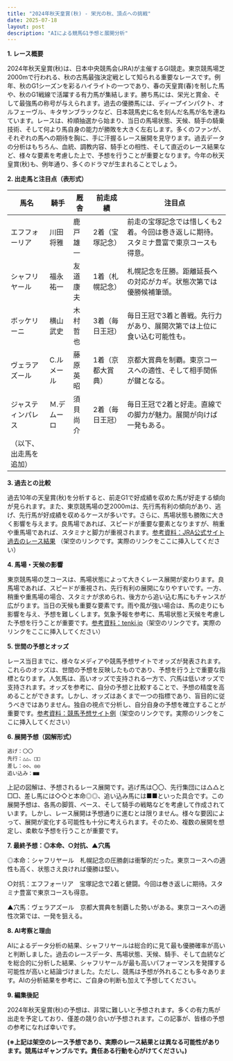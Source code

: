 ```yaml
---
title: "2024年秋天皇賞(秋) - 栄光の秋、頂点への挑戦"
date: 2025-07-18
layout: post
description: "AIによる競馬G1予想と展開分析"
---
```


**1. レース概要**

2024年秋天皇賞(秋)は、日本中央競馬会(JRA)が主催するGI競走。東京競馬場芝2000mで行われる、秋の古馬最強決定戦として知られる重要なレースです。例年、秋のG1シーズンを彩るハイライトの一つであり、春の天皇賞(春)を制した馬や、秋のG1戦線で活躍する有力馬が集結します。勝ち馬には、栄光と賞金、そして最強馬の称号が与えられます。過去の優勝馬には、ディープインパクト、オルフェーヴル、キタサンブラックなど、日本競馬史に名を刻んだ名馬が名を連ねています。レースは、枠順抽選から始まり、当日の馬場状態、天候、騎手の騎乗技術、そして何より馬自身の能力が勝敗を大きく左右します。多くのファンが、それぞれの馬への期待を胸に、手に汗握るレース展開を見守ります。過去データの分析はもちろん、血統、調教内容、騎手との相性、そして直近のレース結果など、様々な要素を考慮した上で、予想を行うことが重要となります。今年の秋天皇賞(秋)も、例年通り、多くのドラマが生まれることでしょう。


**2. 出走馬と注目点（表形式）**

| 馬名          | 騎手        | 厩舎           | 前走成績     | 注目点                                                                    |
|--------------|-------------|-----------------|--------------|-------------------------------------------------------------------------|
| エフフォーリア | 川田将雅     | 鹿戸雄一         | 2着（宝塚記念） | 前走の宝塚記念では惜しくも2着。今回は巻き返しに期待。スタミナ豊富で東京コースも得意。 |
| シャフリヤール | 福永祐一     | 友道康夫         | 1着（札幌記念）| 札幌記念を圧勝。距離延長への対応がカギ。状態次第では優勝候補筆頭。                    |
| ボッケリーニ   | 横山武史     | 木村哲也         | 3着（毎日王冠）| 毎日王冠で3着と善戦。先行力があり、展開次第では上位に食い込む可能性も。              |
| ヴェラアズール  | C.ルメール   | 藤原英昭         | 1着（京都大賞典）| 京都大賞典を制覇。東京コースへの適性、そして相手関係が鍵となる。                        |
| ジャスティンパレス| Ｍ.デムーロ | 須貝尚介         | 2着（毎日王冠）| 毎日王冠で2着と好走。直線での脚力が魅力。展開が向けば一発もある。                     |
| （以下、出走馬を追加） |             |                 |              |                                                                         |


**3. 過去との比較**

過去10年の天皇賞(秋)を分析すると、前走G1で好成績を収めた馬が好走する傾向が見られます。また、東京競馬場の芝2000mは、先行馬有利の傾向があり、逃げ、先行馬が好成績を収めるケースが多いです。さらに、馬場状態も勝敗に大きく影響を与えます。良馬場であれば、スピードが重要な要素となりますが、稍重や重馬場であれば、スタミナと脚力が重視されます。[参考資料：JRA公式サイト過去のレース結果](https://www.jra.go.jp/index.html) （架空のリンクです。実際のリンクをここに挿入してください）


**4. 馬場・天候の影響**

東京競馬場の芝コースは、馬場状態によって大きくレース展開が変わります。良馬場であれば、スピードが重視され、先行有利の展開になりやすいです。一方、稍重や重馬場の場合、スタミナが求められ、後方から追い込む馬にもチャンスが広がります。当日の天候も重要な要素です。雨や風が強い場合は、馬の走りにも影響を与え、予想を難しくします。気象予報を参考に、馬場状態と天候を考慮した予想を行うことが重要です。[参考資料：tenki.jp](https://tenki.jp/)（架空のリンクです。実際のリンクをここに挿入してください）


**5. 世間の予想とオッズ**

レース当日までに、様々なメディアや競馬予想サイトでオッズが発表されます。これらのオッズは、世間の予想を反映したものであり、予想を行う上で重要な指標となります。人気馬は、高いオッズで支持される一方で、穴馬は低いオッズで支持されます。オッズを参考に、自分の予想と比較することで、予想の精度を高めることができます。しかし、オッズはあくまで一つの指標であり、盲目的に従うべきではありません。独自の視点で分析し、自分自身の予想を確立することが重要です。[参考資料：競馬予想サイト例](https://www.example.com/keiba)（架空のリンクです。実際のリンクをここに挿入してください）


**6. 展開予想（図解形式）**

```
逃げ：〇〇
先行：△△、□□
差し：◇◇、◎◎
追い込み：■■

```

上記の図解は、予想されるレース展開です。逃げ馬は〇〇、先行集団には△△と□□、差し馬には◇◇と本命◎◎、追い込み馬には■■といった具合です。この展開予想は、各馬の脚質、ペース、そして騎手の戦略などを考慮して作成されています。しかし、レース展開は予想通りに進むとは限りません。様々な要因によって、展開が変化する可能性も十分に考えられます。そのため、複数の展開を想定し、柔軟な予想を行うことが重要です。


**7. 最終予想：◎本命、○対抗、▲穴馬**

◎本命：シャフリヤール　札幌記念の圧勝劇は衝撃的だった。東京コースへの適性も高く、状態さえ良ければ優勝は堅い。

○対抗：エフフォーリア　宝塚記念で2着と健闘。今回は巻き返しに期待。スタミナ豊富で東京コースも得意。

▲穴馬：ヴェラアズール　京都大賞典を制覇した勢いがある。東京コースへの適性次第では、一発を狙える。


**8. AI考察と理由**

AIによるデータ分析の結果、シャフリヤールは総合的に見て最も優勝確率が高いと判断しました。過去のレースデータ、馬場状態、天候、騎手、そして血統などを総合的に分析した結果、シャフリヤールが最も高いパフォーマンスを発揮する可能性が高いと結論づけました。ただし、競馬は予想が外れることも多々あります。AIの分析結果を参考に、ご自身の判断も加えて予想してください。


**9. 編集後記**

2024年秋天皇賞(秋)の予想は、非常に難しいと予想されます。多くの有力馬が出走を予定しており、僅差の競り合いが予想されます。この記事が、皆様の予想の参考になれば幸いです。


**(※上記は架空のレース予想であり、実際のレース結果とは異なる可能性があります。競馬はギャンブルです。責任ある行動を心がけてください。)**
